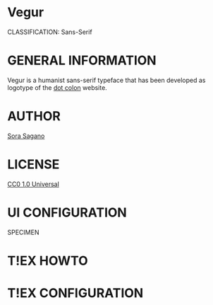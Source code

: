 Vegur
=====
CLASSIFICATION: Sans-Serif

GENERAL INFORMATION
===================
Vegur is a humanist sans-serif typeface that has been developed
as logotype of the [dot colon](http://dotcolon.net/) website.


AUTHOR
======
[Sora Sagano](http://dotcolon.net/)

LICENSE
=======
[CC0 1.0 Universal](http://creativecommons.org/publicdomain/zero/1.0/)

UI CONFIGURATION
================
SPECIMEN

T!EX HOWTO
=========

T!EX CONFIGURATION
=================

